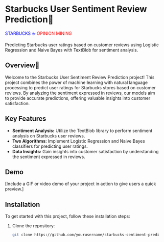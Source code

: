 # Starbucks User Sentiment Review Prediction🚀

<span style="color:blue">STARBUCKS ☕️ </span>
<span style="color:red">OPINION MINING<span>


Predicting Starbucks user ratings based on customer reviews using Logistic Regression and Naive Bayes with TextBlob for sentiment analysis.

## Overview🤖
Welcome to the Starbucks User Sentiment Review Prediction project! This project combines the power of machine learning with natural language processing to predict user ratings for Starbucks stores based on customer reviews. By analyzing the sentiment expressed in reviews, our models aim to provide accurate predictions, offering valuable insights into customer satisfaction.

## Key Features
- **Sentiment Analysis:** Utilize the TextBlob library to perform sentiment analysis on Starbucks user reviews.
- **Two Algorithms:** Implement Logistic Regression and Naive Bayes classifiers for predicting user ratings.
- **Data Insights:** Gain insights into customer satisfaction by understanding the sentiment expressed in reviews.

## Demo
[Include a GIF or video demo of your project in action to give users a quick preview.]

## Installation
To get started with this project, follow these installation steps:

1. Clone the repository:
   ```bash
   git clone https://github.com/yourusername/starbucks-sentiment-prediction.git
